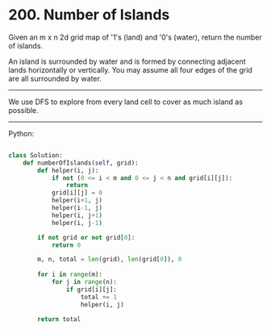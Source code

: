 # 200. Number of Islands

Given an m x n 2d grid map of '1's (land) and '0's (water), return the number
of islands.

An island is surrounded by water and is formed by connecting adjacent lands
horizontally or vertically. You may assume all four edges of the grid are all
surrounded by water.

---

We use DFS to explore from every land cell to cover as much island as possible.

---

Python:

```python

class Solution:
    def numberOfIslands(self, grid):
        def helper(i, j):
            if not (0 <= i < m and 0 <= j < n and grid[i][j]):
                return
            grid[i][j] = 0
            helper(i+1, j)
            helper(i-1, j)
            helper(i, j+1)
            helper(i, j-1)

        if not grid or not grid[0]:
            return 0

        m, n, total = len(grid), len(grid[0]), 0
        
        for i in range(m):
            for j in range(n):
                if grid[i][j]:
                    total += 1
                    helper(i, j)

        return total
```

